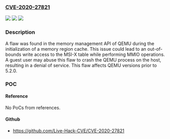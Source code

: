 ### [CVE-2020-27821](https://cve.mitre.org/cgi-bin/cvename.cgi?name=CVE-2020-27821)
![](https://img.shields.io/static/v1?label=Product&message=QEMU&color=blue)
![](https://img.shields.io/static/v1?label=Version&message=prior%20to%205.2.0%20&color=brightgreen)
![](https://img.shields.io/static/v1?label=Vulnerability&message=CWE-787-%3ECWE-122&color=brightgreen)

### Description

A flaw was found in the memory management API of QEMU during the initialization of a memory region cache. This issue could lead to an out-of-bounds write access to the MSI-X table while performing MMIO operations. A guest user may abuse this flaw to crash the QEMU process on the host, resulting in a denial of service. This flaw affects QEMU versions prior to 5.2.0.

### POC

#### Reference
No PoCs from references.

#### Github
- https://github.com/Live-Hack-CVE/CVE-2020-27821

